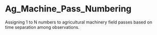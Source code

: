 # Ag_Machine_Pass_Numbering
Assigning 1 to N numbers to agricultural machinery field passes based on time separation among observations.
